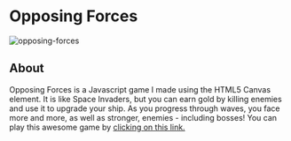 # Opposing Forces

![opposing-forces](https://github.com/BMTimbrell/opposing-forces/assets/97784102/a1434a4e-3d47-4d0d-9308-1729137cea85)

## About

Opposing Forces is a Javascript game I made using the HTML5 Canvas element. It is
like Space Invaders, but you can earn gold by killing enemies and use it to upgrade your ship. As 
you progress through waves, you face more and more, as well as stronger, enemies - including bosses! 
You can play this awesome game by [clicking on this link.](https://bmtimbrell.github.io/opposing-forces)